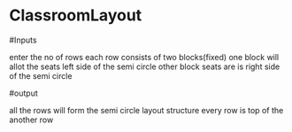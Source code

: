 # ClassroomLayout

#Inputs

enter the no of rows
each row consists of two blocks(fixed)
one block will allot the seats left side of the semi circle
other block seats are is right side of the semi circle

#output

all the rows will form the semi circle layout structure
every row is top of the another row

